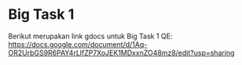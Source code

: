 # Big Task 1
Berikut merupakan link gdocs untuk Big Task 1 QE:
https://docs.google.com/document/d/1Aq-OR2UrbGS9R6PAY4rLlfZP7XoJEK1MDxxnZO48mz8/edit?usp=sharing
